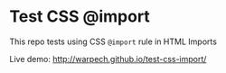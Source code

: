 Test CSS @import
================

This repo tests using CSS `@import` rule in HTML Imports

Live demo: http://warpech.github.io/test-css-import/
